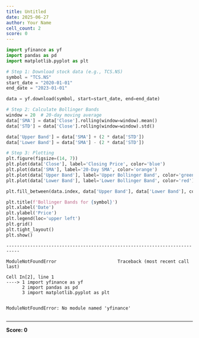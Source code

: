```yaml
---
title: Untitled
date: 2025-06-27
author: Your Name
cell_count: 2
score: 0
---
```


```python
import yfinance as yf
import pandas as pd
import matplotlib.pyplot as plt

# Step 1: Download stock data (e.g., TCS.NS)
symbol = "TCS.NS"
start_date = "2020-01-01"
end_date = "2023-01-01"

data = yf.download(symbol, start=start_date, end=end_date)

# Step 2: Calculate Bollinger Bands
window = 20  # 20-day moving average
data['SMA'] = data['Close'].rolling(window=window).mean()
data['STD'] = data['Close'].rolling(window=window).std()

data['Upper Band'] = data['SMA'] + (2 * data['STD'])
data['Lower Band'] = data['SMA'] - (2 * data['STD'])

# Step 3: Plotting
plt.figure(figsize=(14, 7))
plt.plot(data['Close'], label='Closing Price', color='blue')
plt.plot(data['SMA'], label='20-Day SMA', color='orange')
plt.plot(data['Upper Band'], label='Upper Bollinger Band', color='green')
plt.plot(data['Lower Band'], label='Lower Bollinger Band', color='red')

plt.fill_between(data.index, data['Upper Band'], data['Lower Band'], color='gray', alpha=0.2)

plt.title(f'Bollinger Bands for {symbol}')
plt.xlabel('Date')
plt.ylabel('Price')
plt.legend(loc='upper left')
plt.grid()
plt.tight_layout()
plt.show()

```


    ---------------------------------------------------------------------------

    ModuleNotFoundError                       Traceback (most recent call last)

    Cell In[2], line 1
    ----> 1 import yfinance as yf
          2 import pandas as pd
          3 import matplotlib.pyplot as plt
    

    ModuleNotFoundError: No module named 'yfinance'



```python

```


---
**Score: 0**